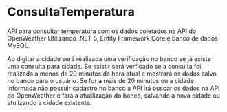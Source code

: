 # ConsultaTemperatura
API para consultar temperatura com os dados coletados na API do OpenWeather
Utilizando .NET 5, Entity Framework Core e banco de dados MySQL.

Ao digitar a cidade será realizada uma verificação no banco se já existe uma consulta para cidade.
Se existir será verficado se a consulta foi realizada a menos de 20 minutos da hora atual e mostrará os dados salvo no banco para o usuário.
Se for a mais de 20 minutos ou a cidade informada não possuir cadastro no banco a API irá buscar os dados na API do OpenWeather e fará a atualização do banco, 
salvando a nova cidade ou atulizando a cidade existente.
